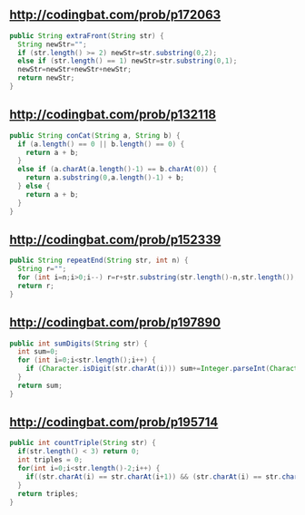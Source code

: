 ## http://codingbat.com/prob/p172063

````java
public String extraFront(String str) {
  String newStr="";
  if (str.length() >= 2) newStr=str.substring(0,2);
  else if (str.length() == 1) newStr=str.substring(0,1);
  newStr=newStr+newStr+newStr;
  return newStr;
}
````

## http://codingbat.com/prob/p132118

````java
public String conCat(String a, String b) {
  if (a.length() == 0 || b.length() == 0) {
    return a + b;
  }
  else if (a.charAt(a.length()-1) == b.charAt(0)) {
    return a.substring(0,a.length()-1) + b;
  } else {
    return a + b;
  }
}
````

## http://codingbat.com/prob/p152339

````java
public String repeatEnd(String str, int n) {
  String r="";
  for (int i=n;i>0;i--) r=r+str.substring(str.length()-n,str.length());
  return r;
}
````

## http://codingbat.com/prob/p197890

````java
public int sumDigits(String str) {
  int sum=0;
  for (int i=0;i<str.length();i++) {
    if (Character.isDigit(str.charAt(i))) sum+=Integer.parseInt(Character.toString(str.charAt(i)));
  }
  return sum;
}
````

## http://codingbat.com/prob/p195714
````java
public int countTriple(String str) {
  if(str.length() < 3) return 0;
  int triples = 0;
  for(int i=0;i<str.length()-2;i++) {
    if((str.charAt(i) == str.charAt(i+1)) && (str.charAt(i) == str.charAt(i+2))) triples += 1;
  }
  return triples;
}
````